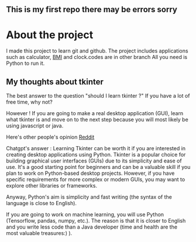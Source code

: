 ## This is my first repo there may be errors sorry
# About the project

I made this project to learn git and github. The project includes applications such as calculator, [BMI](https://en.wikipedia.org/wiki/Body_mass_index) and clock.codes are in other branch
All you need is Python to run it.

## My thoughts about tkinter
The best answer to the question "should I learn tkinter ?" If you have a lot of free time, why not?

However !
If you are going to make a real desktop application (GUI), learn what tkinter is and move on to the next step because you will most likely be using javascript or java.

Here's other people's opinion [Reddit](https://www.reddit.com/r/learnpython/comments/107j4rw/is_it_worth_to_learn_tkinter_in_2023/)

Chatgpt's answer : Learning Tkinter can be worth it if you are interested in creating desktop applications using Python. 
Tkinter is a popular choice for building graphical user interfaces (GUIs) due to its simplicity and ease of use.
It's a good starting point for beginners and can be a valuable skill if you plan to work on Python-based desktop projects.
However, if you have specific requirements for more complex or modern GUIs, you may want to explore other libraries or frameworks.

Anyway, Python's aim is simplicity and fast writing (the syntax of the language is close to English).

If you are going to work on machine learning, you will use Python (Tensorflow, pandas, numpy, etc.).
The reason is that it is closer to English and you write less code than a Java developer (time and health are the most valuable treasures:) ).
